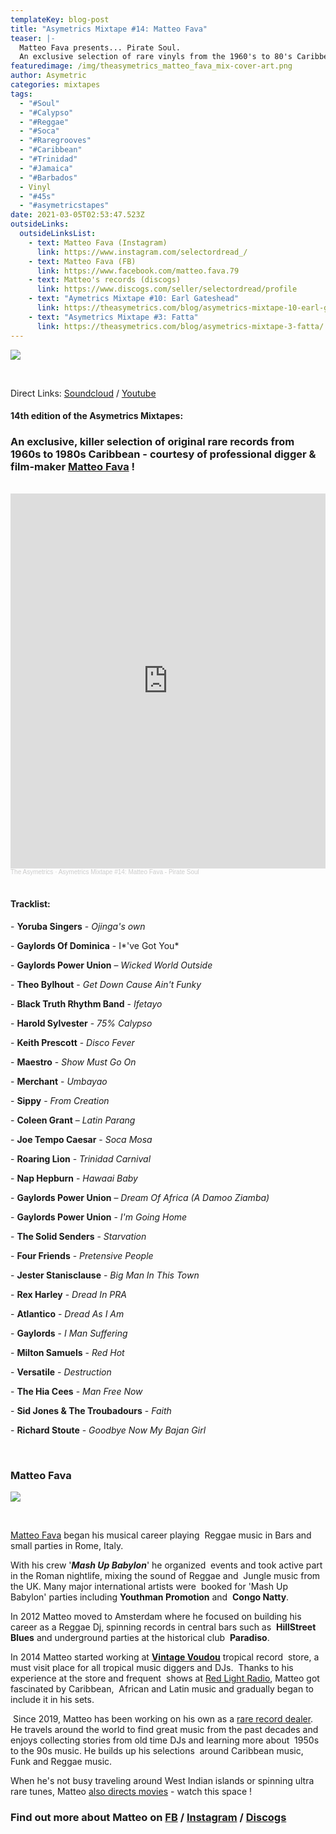 ```yaml
---
templateKey: blog-post
title: "Asymetrics Mixtape #14: Matteo Fava"
teaser: |-
  Matteo Fava presents... Pirate Soul. 
  An exclusive selection of rare vinyls from the 1960's to 80's Caribbean !
featuredimage: /img/theasymetrics_matteo_fava_mix-cover-art.png
author: Asymetric
categories: mixtapes
tags:
  - "#Soul"
  - "#Calypso"
  - "#Reggae"
  - "#Soca"
  - "#Raregrooves"
  - "#Caribbean"
  - "#Trinidad"
  - "#Jamaica"
  - "#Barbados"
  - Vinyl
  - "#45s"
  - "#asymetricstapes"
date: 2021-03-05T02:53:47.523Z
outsideLinks:
  outsideLinksList:
    - text: Matteo Fava (Instagram)
      link: https://www.instagram.com/selectordread_/
    - text: Matteo Fava (FB)
      link: https://www.facebook.com/matteo.fava.79
    - text: Matteo's records (discogs)
      link: https://www.discogs.com/seller/selectordread/profile
    - text: "Aymetrics Mixtape #10: Earl Gateshead"
      link: https://theasymetrics.com/blog/asymetrics-mixtape-10-earl-gateshead-hopeful-village/
    - text: "Asymetrics Mixtape #3: Fatta"
      link: https://theasymetrics.com/blog/asymetrics-mixtape-3-fatta/
---
```

![](/img/theasymetrics_piratesoul_cover.jpg)

<br>

Direct Links: [Soundcloud](https://soundcloud.com/the-asymetrics/asymetrics-mixtape-14-matteo-fava-pirate-soul) / [Youtube](https://www.youtube.com/watch?v=xyp9lcaDrCY)

#### 14th edition of the Asymetrics Mixtapes: 

### An exclusive, killer selection of original rare records from 1960s to 1980s Caribbean - courtesy of professional digger & film-maker [Matteo Fava](https://www.instagram.com/selectordread_/) !

<br>

<iframe width="100%" height="600" scrolling="no" frameborder="no" allow="autoplay" src="https://w.soundcloud.com/player/?url=https%3A//api.soundcloud.com/tracks/1004508346&color=%23ff5500&auto_play=false&hide_related=false&show_comments=true&show_user=true&show_reposts=false&show_teaser=true&visual=true"></iframe><div style="font-size: 10px; color: #cccccc;line-break: anywhere;word-break: normal;overflow: hidden;white-space: nowrap;text-overflow: ellipsis; font-family: Interstate,Lucida Grande,Lucida Sans Unicode,Lucida Sans,Garuda,Verdana,Tahoma,sans-serif;font-weight: 100;"><a href="https://soundcloud.com/the-asymetrics" title="The Asymetrics" target="_blank" style="color: #cccccc; text-decoration: none;">The Asymetrics</a> · <a href="https://soundcloud.com/the-asymetrics/asymetrics-mixtape-14-matteo-fava-pirate-soul" title="Asymetrics Mixtape #14: Matteo Fava - Pirate Soul" target="_blank" style="color: #cccccc; text-decoration: none;">Asymetrics Mixtape #14: Matteo Fava - Pirate Soul</a></div>

<br>

#### Tracklist:

\- **Yoruba Singers** - *Ojinga's own* 

\- **Gaylords Of Dominica** - I*'ve Got You*

\- **Gaylords Power Union** – *Wicked World Outside*

\- **Theo Bylhout** - *Get Down Cause Ain't Funky*

\- **Black Truth Rhythm Band** - *Ifetayo*

\- **Harold Sylvester** - *75% Calypso* 

\- **Keith Prescott** - *Disco Fever*

\- **Maestro** - *Show Must Go On*

\- **Merchant** - *Umbayao*

\- **Sippy** - *From Creation*

\- **Coleen Grant** – *Latin Parang* 

\- **Joe Tempo Caesar** - *Soca Mosa*

\- **Roaring Lion** - *Trinidad Carnival*

\- **Nap Hepburn** - *Hawaai Baby* 

\- **Gaylords Power Union** – *Dream Of Africa (A Damoo Ziamba)*

\- **Gaylords Power Union** - *I'm Going Home*

\- **The Solid Senders** - *Starvation* 

\- **Four Friends** - *Pretensive People* 

\- **Jester Stanisclause** - *Big Man In This Town*

\- **Rex Harley** - *Dread In PRA* 

\- **Atlantico** - *Dread As I Am* 

\- **Gaylords** - *I Man Suffering*

\- **Milton Samuels** - *Red Hot*

\- **Versatile** - *Destruction*

\- **The Hia Cees** - *Man Free Now* 

\- **Sid Jones & The Troubadours** - *Faith*

\- **Richard Stoute** - *Goodbye Now My Bajan Girl* 

*<br>*

### **Matteo Fava**

![](/img/personal-picture.jpg)

<br>

[Matteo Fava](https://www.facebook.com/matteo.fava.79) began his musical career playing  Reggae music in Bars and small parties in Rome, Italy. 

With his crew '***Mash Up Babylon***' he organized  events and took active part in the Roman nightlife, mixing the sound of Reggae and  Jungle music from the UK. Many major international artists were  booked for 'Mash Up Babylon' parties including **Youthman Promotion** and  **Congo Natty**. 

In 2012 Matteo moved to Amsterdam where he focused on building his  career as a Reggae Dj, spinning records in central bars such as  **HillStreet Blues** and underground parties at the historical club  **Paradiso**. 

In 2014 Matteo started working at **[Vintage Voudou](https://vintagevoudou.com/)** tropical record  store, a must visit place for all tropical music diggers and DJs.  Thanks to his experience at the store and frequent  shows at [Red Light Radio](https://www.mixcloud.com/redlightradio/), Matteo got fascinated by Caribbean,  African and Latin music and gradually began to include it in his sets. 

 Since 2019, Matteo has been working on his own as a [rare record dealer](https://www.discogs.com/seller/selectordread/profile).  He travels around the world to find great music from the past decades and enjoys collecting stories from old time DJs and learning more about  1950s to the 90s music. He builds up his selections  around Caribbean music, Funk and Reggae music.

When he's not busy traveling around West Indian islands or spinning ultra rare tunes, Matteo [also directs movies](https://www.festivalnikon.fr/en/video/2020/870) - watch this space !

### Find out more about Matteo on [FB](https://www.facebook.com/matteo.fava.79) / [Instagram](https://www.instagram.com/selectordread_/) / [Discogs](https://www.discogs.com/seller/selectordread/profile)